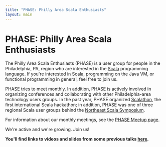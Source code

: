 ```yaml
---
title: "PHASE: Philly Area Scala Enthusiasts"
layout: main
---
```


# PHASE: Philly Area Scala Enthusiasts

The Philly Area Scala Enthusiasts (PHASE) is a user group for people in the
Philadelphia, PA, region who are interested in the [Scala][] programming
language. If you're interested in Scala, programming on the Java VM, or
functional programming in general, feel free to join us.

PHASE tries to meet monthly. In addition, PHASE is actively involved in
organizing conferences and collaborating with other Philadelphia-area
technology users groups. In the past year, PHASE organized [Scalathon][],
the first international Scala hackathon; in addition, PHASE was one of
three regional Scala user groups behind the [Northeast Scala Symposium][].

For information about our monthly meetings, see the
[PHASE Meetup page][meetup-page].

We're active and we're growing. Join us!

**You'll find links to videos and slides from some previous talks [here](talks.html).**

[meetup-page]: http://www.meetup.com/scala-phase
[Scala]: http://www.scala-lang.org/
[Scalathon]: http://scalathon.org/
[Northeast Scala Symposium]: http://www.nescala.org/
